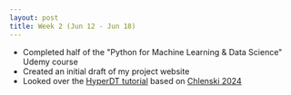 ```yaml
---
layout: post
title: Week 2 (Jun 12 - Jun 18)
---
```


- Completed half of the "Python for Machine Learning & Data Science" Udemy course
- Created an initial draft of my project website 
- Looked over the [HyperDT tutorial](https://github.com/pchlenski/hyperdt/blob/main/notebooks/tutorial.ipynb) 
based on [Chlenski 2024](https://arxiv.org/abs/2310.13841)